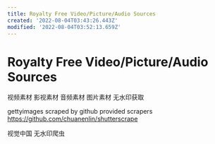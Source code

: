 ```yaml
---
title: Royalty Free Video/Picture/Audio Sources
created: '2022-08-04T03:43:26.443Z'
modified: '2022-08-04T03:52:13.659Z'
---
```


# Royalty Free Video/Picture/Audio Sources

视频素材 影视素材 音频素材 图片素材 无水印获取

gettyimages scraped by github provided scrapers
https://github.com/chuanenlin/shutterscrape


视觉中国 无水印爬虫
